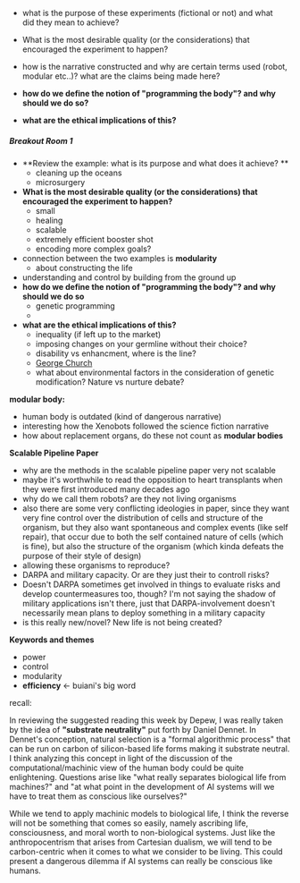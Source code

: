 - what is the purpose of these experiments (fictional or not) and what did they mean to achieve?

- What is the most desirable quality (or the considerations) that encouraged the experiment to happen?

- how is the narrative constructed and why are certain terms used (robot, modular etc..)? what are the claims being made here?

- **how do we define the notion of "programming the body"? and why should we do so?**

- **what are the ethical implications of this?**



##### Breakout Room 1
- **Review the example: what is its purpose and what does it achieve?  **
	- cleaning up the oceans
	- microsurgery
- **What is the most desirable quality (or the considerations) that encouraged the experiment to happen?**
	- small
	- healing
	- scalable
	- extremely efficient booster shot
	- encoding more complex goals?
- connection between the two examples is **modularity**
	- about constructing the life
- understanding and control by building from the ground up
- **how do we define the notion of "programming the body"? and why should we do so**
	- genetic programming
	- 
- **what are the ethical implications of this?**
	- inequality (if left up to the market)
	- imposing changes on your germline without their choice?
	- disability vs enhancment, where is the line?
	- [George Church](http://arep.med.harvard.edu/gmc/)
	- what about environmental factors in the consideration of genetic modification? Nature vs nurture debate?

**modular body:**
- human body is outdated (kind of dangerous narrative)
- interesting how the Xenobots followed the science fiction narrative
- how about replacement organs, do these not count as **modular bodies**


**Scalable Pipeline Paper**
- why are the methods in the scalable pipeline paper very not scalable
- maybe it's worthwhile to read the opposition to heart transplants when they were first introduced many decades ago
- why do we call them robots? are they not living organisms
- also there are some very conflicting ideologies in paper, since they want very fine control over the distribution of cells and structure of the organism, but they also want spontaneous and complex events (like self repair), that occur due to both the self contained nature of cells (which is fine), but also the structure of the organism (which kinda defeats the purpose of their style of design)
- allowing these organisms to reproduce?
- DARPA and military capacity. Or are they just their to controll risks?
- Doesn't DARPA sometimes get involved in things to evaluate risks and develop countermeasures too, though? I'm not saying the shadow of military applications isn't there, just that DARPA-involvement doesn't necessarily mean plans to deploy something in a military capacity
- is this really new/novel? New life is not being created?

**Keywords and themes**
- power 
- control
- modularity
- **efficiency** <- buiani's big word


recall:

In reviewing the suggested reading this week by Depew, I was really taken by the idea of **"substrate neutrality"** put forth by Daniel Dennet. In Dennet's conception, natural selection is a "formal algorithmic process" that can be run on carbon of silicon-based life forms making it substrate neutral. I think analyzing this concept in light of the discussion of the computational/machinic view of the human body could be quite enlightening. Questions arise like "what really separates biological life from machines?" and "at what point in the development of AI systems will we have to treat them as conscious like ourselves?" 

While we tend to apply machinic models to biological life, I think the reverse will not be something that comes so easily, namely ascribing life, consciousness, and moral worth to non-biological systems. Just like the anthropocentrism that arises from Cartesian dualism, we will tend to be carbon-centric when it comes to what we consider to be living. This could present a dangerous dilemma if AI systems can really be conscious like humans.